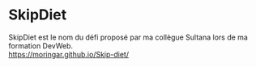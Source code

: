 # SkipDiet
SkipDiet est le nom du défi proposé par ma collègue Sultana lors de ma formation DevWeb.<br>
https://moringar.github.io/Skip-diet/
